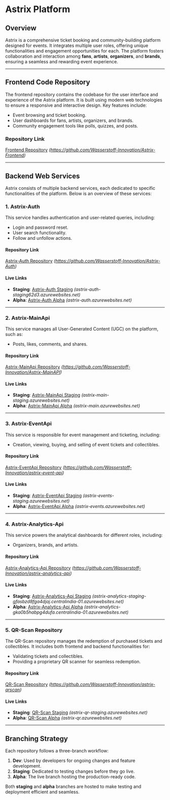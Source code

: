 # Astrix Platform

## Overview
Astrix is a comprehensive ticket booking and community-building platform designed for events. It integrates multiple user roles, offering unique functionalities and engagement opportunities for each. The platform fosters collaboration and interaction among **fans**, **artists**, **organizers**, and **brands**, ensuring a seamless and rewarding event experience.

---

## Frontend Code Repository
The frontend repository contains the codebase for the user interface and experience of the Astrix platform. It is built using modern web technologies to ensure a responsive and interactive design. Key features include:
- Event browsing and ticket booking.
- User dashboards for fans, artists, organizers, and brands.
- Community engagement tools like polls, quizzes, and posts.

### Repository Link
[Frontend Repository](#) *(https://github.com/Wasserstoff-Innovation/Astrix-Frontend)*

---

## Backend Web Services
Astrix consists of multiple backend services, each dedicated to specific functionalities of the platform. Below is an overview of these services:

### **1. Astrix-Auth**
This service handles authentication and user-related queries, including:
- Login and password reset.
- User search functionality.
- Follow and unfollow actions.

#### Repository Link
[Astrix-Auth Repository](#) *(https://github.com/Wasserstoff-Innovation/Astrix-Auth)*

#### Live Links
- **Staging**: [Astrix-Auth Staging](#) *(astrix-auth-staging62d3.azurewebsites.net)*
- **Alpha**: [Astrix-Auth Alpha](#) *(astrix-auth.azurewebsites.net)*

---

### **2. Astrix-MainApi**
This service manages all User-Generated Content (UGC) on the platform, such as:
- Posts, likes, comments, and shares.

#### Repository Link
[Astrix-MainApi Repository](#) *(https://github.com/Wasserstoff-Innovation/Astrix-MainAPI)*

#### Live Links
- **Staging**: [Astrix-MainApi Staging](#) *(astrix-main-staging.azurewebsites.net)*
- **Alpha**: [Astrix-MainApi Alpha](#) *(astrix-main.azurewebsites.net)*

---

### **3. Astrix-EventApi**
This service is responsible for event management and ticketing, including:
- Creation, viewing, buying, and selling of event tickets and collectibles.

#### Repository Link
[Astrix-EventApi Repository](#) *(https://github.com/Wasserstoff-Innovation/astrix-event-api)*

#### Live Links
- **Staging**: [Astrix-EventApi Staging](#) *(astrix-events-staging.azurewebsites.net)*
- **Alpha**: [Astrix-EventApi Alpha](#) *(astrix-events.azurewebsites.net)*

---

### **4. Astrix-Analytics-Api**
This service powers the analytical dashboards for different roles, including:
- Organizers, brands, and artists.

#### Repository Link
[Astrix-Analytics-Api Repository](#) *(https://github.com/Wasserstoff-Innovation/astrix-analytics-api)*

#### Live Links
- **Staging**: [Astrix-Analytics-Api Staging](#) *(astrix-analytics-staging-gfasbzd8fga4djaj.centralindia-01.azurewebsites.net)*
- **Alpha**: [Astrix-Analytics-Api Alpha](#) *(astrix-analytics-gka0b5habpg4dufa.centralindia-01.azurewebsites.net)*

---

### **5. QR-Scan Repository**
The QR-Scan repository manages the redemption of purchased tickets and collectibles. It includes both frontend and backend functionalities for:
- Validating tickets and collectibles.
- Providing a proprietary QR scanner for seamless redemption.

#### Repository Link
[QR-Scan Repository](#) *(https://github.com/Wasserstoff-Innovation/astrix-qrscan)*

#### Live Links
- **Staging**: [QR-Scan Staging](#) *(astrix-qr-staging.azurewebsites.net)*
- **Alpha**: [QR-Scan Alpha](#) *(astrix-qr.azurewebsites.net)*

---

## Branching Strategy
Each repository follows a three-branch workflow:
1. **Dev**: Used by developers for ongoing changes and feature development.
2. **Staging**: Dedicated to testing changes before they go live.
3. **Alpha**: The live branch hosting the production-ready code.

Both **staging** and **alpha** branches are hosted to make testing and deployment efficient and seamless.

